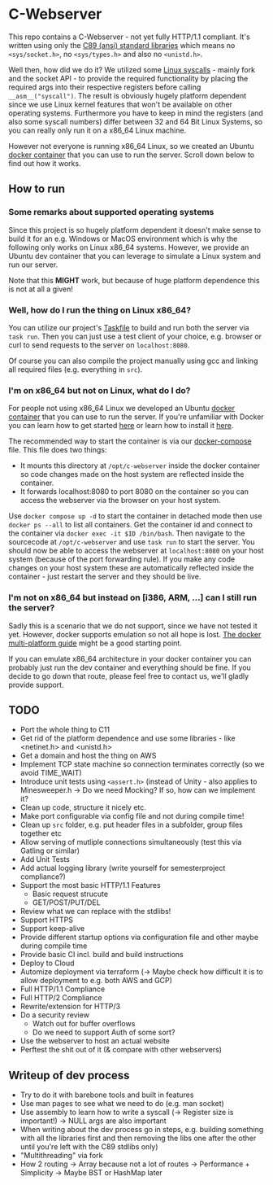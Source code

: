 # C-Webserver

This repo contains a C-Webserver - not yet fully HTTP/1.1 compliant.
It's written using only the [C89 (ansi) standard libraries](https://en.wikibooks.org/wiki/C_Programming/Standard_libraries)
which means no `<sys/socket.h>`, no `<sys/types.h>` and also no `<unistd.h>`.

Well then, how did we do it?
We utilized some [Linux syscalls](https://thevivekpandey.github.io/posts/2017-09-25-linux-system-calls.html) - mainly fork and the socket API -
to provide the required functionality by placing the required args into their respective registers before calling `__asm__("syscall")`.
The result is obviously hugely platform dependent since we use Linux kernel features that won't be available on
other operating systems. Furthermore you have to keep in mind the registers (and also some syscall numbers) differ between 32 and 64 Bit Linux Systems,
so you can really only run it on a x86_64 Linux machine.

However not everyone is running x86_64 Linux, so we created an Ubuntu [docker container](https://www.docker.com/resources/what-container/) that you can
use to run the server. Scroll down below to find out how it works.

## How to run

### Some remarks about supported operating systems

Since this project is so hugely platform dependent it doesn't make sense to build it for an e.g. Windows or MacOS
environment which is why the following only works on Linux x86_64 systems. However, we provide an Ubuntu dev container that you can
leverage to simulate a Linux system and run our server.

Note that this **MIGHT** work, but because of huge platform dependence this is not at all a given!

### Well, how do I run the thing on Linux x86_64?

You can utilize our project's [Taskfile](https://taskfile.dev/) to build and run both the server via `task run`.
Then you can just use a test client of your choice, e.g. browser or curl to send requests to the server on `localhost:8080`.

Of course you can also compile the project manually using gcc and linking all required files (e.g. everything in `src`).

### I'm on x86_64 but not on Linux, what do I do?

For people not using x86_64 Linux we developed an Ubuntu [docker container](https://www.docker.com/resources/what-container/) that you
can use to run the server. If you're unfamiliar with Docker you can learn how to get started [here](https://docs.docker.com/get-started/) or learn
how to install it [here](https://docs.docker.com/engine/install/).

The recommended way to start the container is via our [docker-compose](https://docs.docker.com/compose/) file.
This file does two things:

- It mounts this directory at `/opt/c-webserver` inside the docker container so code changes made on the host system are reflected inside the container.
- It forwards localhost:8080 to port 8080 on the container so you can access the webserver via the browser on your host system.

Use `docker compose up -d` to start the container in detached mode then use `docker ps --all` to list all containers.
Get the container id and connect to the container via `docker exec -it $ID /bin/bash`.
Then navigate to the sourcecode at `/opt/c-webserver` and use `task run` to start the server.
You should now be able to access the webserver at `localhost:8080` on your host system (because of the port forwarding rule).
If you make any code changes on your host system these are automatically reflected inside the container - just restart the server and they should be live.

### I'm not on x86_64 but instead on [i386, ARM, ...] can I still run the server?

Sadly this is a scenario that we do not support, since we have not tested it yet.
However, docker supports emulation so not all hope is lost. [The docker multi-platform guide](https://docs.docker.com/build/guide/multi-platform/)
might be a good starting point.

If you can emulate x86_64 architecture in your docker container you can probably just run the dev container and everything should be fine.
If you decide to go down that route, please feel free to contact us, we'll gladly provide support.

## TODO

- Port the whole thing to C11
- Get rid of the platform dependence and use some libraries - like <netinet.h> and <unistd.h>
- Get a domain and host the thing on AWS
- Implement TCP state machine so connection terminates correctly (so we avoid TIME_WAIT)
- Introduce unit tests using `<assert.h>` (instead of Unity - also applies to Minesweeper.h -> Do we need Mocking? If so, how can we implement it?
- Clean up code, structure it nicely etc.
- Make port configurable via config file and not during compile time!
- Clean up `src` folder, e.g. put header files in a subfolder, group files together etc
- Allow serving of mutliple connections simultaneously (test this via Gatling or similar)
- Add Unit Tests
- Add actual logging library (write yourself for semesterproject compliance?)
- Support the most basic HTTP/1.1 Features
    - Basic request strucute
    - GET/POST/PUT/DEL
- Review what we can replace with the stdlibs!
- Support HTTPS
- Support keep-alive
- Provide different startup options via configuration file and other maybe during compile time
- Provide basic CI incl. build and build instructions
- Deploy to Cloud
- Automize deployment via terraform (-> Maybe check how difficult it is to allow deployment to e.g. both AWS and GCP)
- Full HTTP/1.1 Compliance
- Full HTTP/2 Compliance
- Rewrite/extension for HTTP/3
- Do a security review
    - Watch out for buffer overflows
    - Do we need to support Auth of some sort?
- Use the webserver to host an actual website
- Perftest the shit out of it (& compare with other webservers)

## Writeup of dev process

- Try to do it with barebone tools and built in features
- Use man pages to see what we need to do (e.g. man socket)
- Use assembly to learn how to write a syscall (-> Register size is important!) -> NULL args are also important
- When writing about the dev process go in steps, e.g. building something with all the libraries first and
then removing the libs one after the other until you're left with the C89 stdlibs only)
- "Multithreading" via fork
- How 2 routing -> Array because not a lot of routes -> Performance + Simplicity -> Maybe BST or HashMap later
